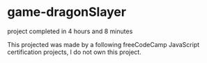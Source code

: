 # game-dragonSlayer

project completed in 4 hours and 8 minutes

This projected was made by a following freeCodeCamp JavaScript certification projects, I do not own this project.